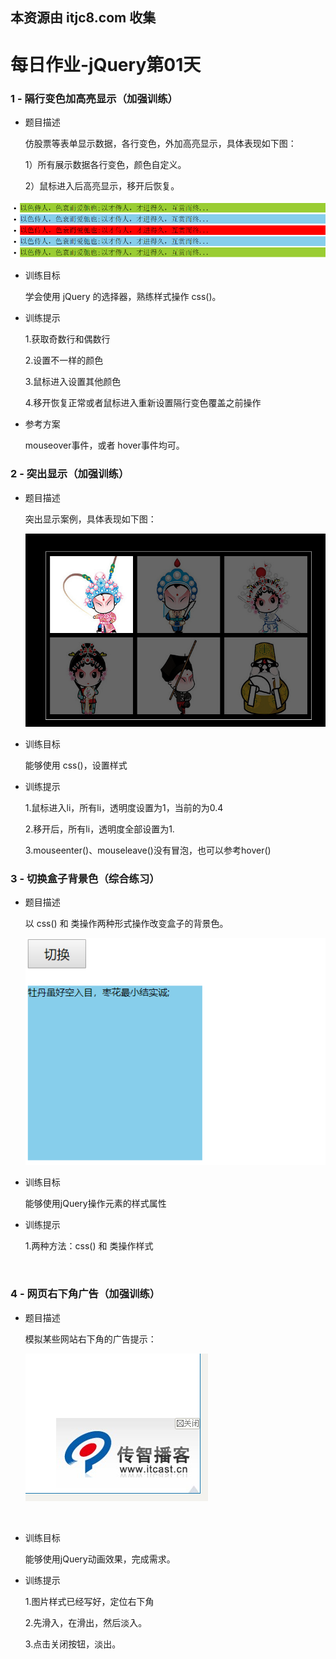 ## 本资源由 itjc8.com 收集
# 每日作业-jQuery第01天

### 1 - 隔行变色加高亮显示（加强训练）

- 题目描述

   仿股票等表单显示数据，各行变色，外加高亮显示，具体表现如下图：

   1）所有展示数据各行变色，颜色自定义。

   2）鼠标进入后高亮显示，移开后恢复。

![001](images/001.png)

- 训练目标

  学会使用 jQuery 的选择器，熟练样式操作 css()。

- 训练提示

  1.获取奇数行和偶数行

  2.设置不一样的颜色

  3.鼠标进入设置其他颜色

  4.移开恢复正常或者鼠标进入重新设置隔行变色覆盖之前操作

- 参考方案

  mouseover事件，或者 hover事件均可。

###    2 - 突出显示（加强训练）

- 题目描述

  突出显示案例，具体表现如下图：

  ![002](images/002.png)



- 训练目标

  能够使用 css()，设置样式

- 训练提示

  1.鼠标进入li，所有li，透明度设置为1，当前的为0.4

  2.移开后，所有li，透明度全部设置为1.

  3.mouseenter()、mouseleave()没有冒泡，也可以参考hover()

###    3 - 切换盒子背景色（综合练习）

- 题目描述

  以 css() 和 类操作两种形式操作改变盒子的背景色。

  ![003](images/003.png)



- 训练目标

  能够使用jQuery操作元素的样式属性

- 训练提示

  1.两种方法：css() 和 类操作样式

  ​

### 4 - 网页右下角广告（加强训练）

- 题目描述

  模拟某些网站右下角的广告提示：

  ![004](images/004.png)

  ​

- 训练目标

  能够使用jQuery动画效果，完成需求。

- 训练提示

  1.图片样式已经写好，定位右下角

  2.先滑入，在滑出，然后淡入。

  3.点击关闭按钮，淡出。
